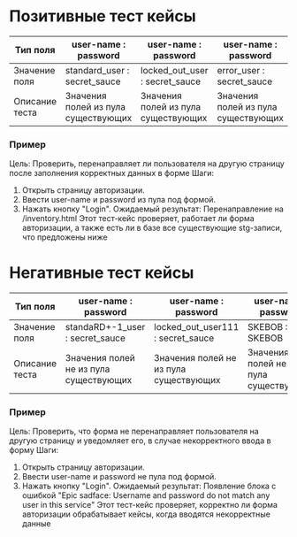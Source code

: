 # Позитивные тест кейсы
| Тип поля        | user-name : password                 | user-name : password                 | user-name : password                 |
| -------------   | -------------                        | -------------                        | -------------                        |
| Значение поля   | standard_user : secret_sauce         | locked_out_user : secret_sauce       | error_user : secret_sauce            |
| Описание теста  | Значения полей из пула существующих  | Значения полей из пула существующих  | Значения полей из пула существующих  |

### Пример
Цель: Проверить, перенаправляет ли пользователя на другую страницу после заполнения корректных данных в форме
Шаги:
1) Открыть страницу авторизации.
2) Ввести user-name и password из пула под формой.
3) Нажать кнопку "Login".
Ожидаемый результат: Перенаправление на /inventory.html
Этот тест-кейс проверяет, работает ли форма авторизации, а также есть ли в базе все существующие stg-записи, что предложены ниже

# Негативные тест кейсы
| Тип поля        | user-name : password                    | user-name : password                    | user-name : password                    |
| -------------   | -------------                           | -------------                           | -------------                           |
| Значение поля   | standaRD+-1_user : secret_sauce         | locked_out_user111 : secret_sauce       | SKEBOB : SKEBOB                         |
| Описание теста  | Значения полей не из пула существующих  | Значения полей не из пула существующих  | Значения полей не из пула существующих  |

### Пример
Цель: Проверить, что форма не перенаправляет пользователя на другую страницу и уведомляет его, в случае некорректного ввода в форму
Шаги:
1) Открыть страницу авторизации.
2) Ввести user-name и password не пула под формой.
3) Нажать кнопку "Login".
Ожидаемый результат: Появление блока с ошибкой "Epic sadface: Username and password do not match any user in this service"
Этот тест-кейс проверяет, корректно ли форма авторизации обрабатывает кейсы, когда вводятся некорректные данные
